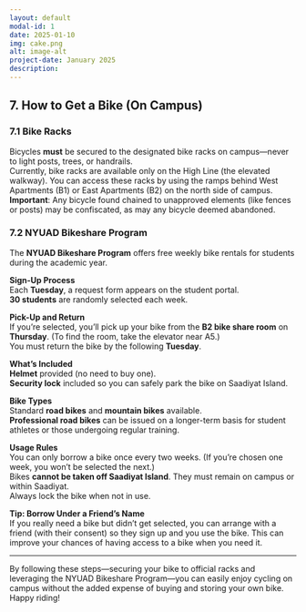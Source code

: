 ```yaml
---
layout: default
modal-id: 1
date: 2025-01-10
img: cake.png
alt: image-alt
project-date: January 2025
description: 
---
```


## 7. How to Get a Bike (On Campus)

### 7.1 Bike Racks
Bicycles **must** be secured to the designated bike racks on campus—never to light posts, trees, or handrails.  
Currently, bike racks are available only on the High Line (the elevated walkway). You can access these racks by using the ramps behind West Apartments (B1) or East Apartments (B2) on the north side of campus.  
**Important**: Any bicycle found chained to unapproved elements (like fences or posts) may be confiscated, as may any bicycle deemed abandoned.

### 7.2 NYUAD Bikeshare Program
The **NYUAD Bikeshare Program** offers free weekly bike rentals for students during the academic year.  

**Sign-Up Process**  
Each **Tuesday**, a request form appears on the student portal.  
**30 students** are randomly selected each week.  

**Pick-Up and Return**  
If you’re selected, you’ll pick up your bike from the **B2 bike share room** on **Thursday**. (To find the room, take the elevator near A5.)  
You must return the bike by the following **Tuesday**.

**What’s Included**  
**Helmet** provided (no need to buy one).  
**Security lock** included so you can safely park the bike on Saadiyat Island.

**Bike Types**  
Standard **road bikes** and **mountain bikes** available.  
**Professional road bikes** can be issued on a longer-term basis for student athletes or those undergoing regular training.

**Usage Rules**  
You can only borrow a bike once every two weeks. (If you’re chosen one week, you won’t be selected the next.)  
Bikes **cannot be taken off Saadiyat Island**. They must remain on campus or within Saadiyat.  
Always lock the bike when not in use.

**Tip: Borrow Under a Friend’s Name**  
If you really need a bike but didn’t get selected, you can arrange with a friend (with their consent) so they sign up and you use the bike. This can improve your chances of having access to a bike when you need it.

---

By following these steps—securing your bike to official racks and leveraging the NYUAD Bikeshare Program—you can easily enjoy cycling on campus without the added expense of buying and storing your own bike. Happy riding!
